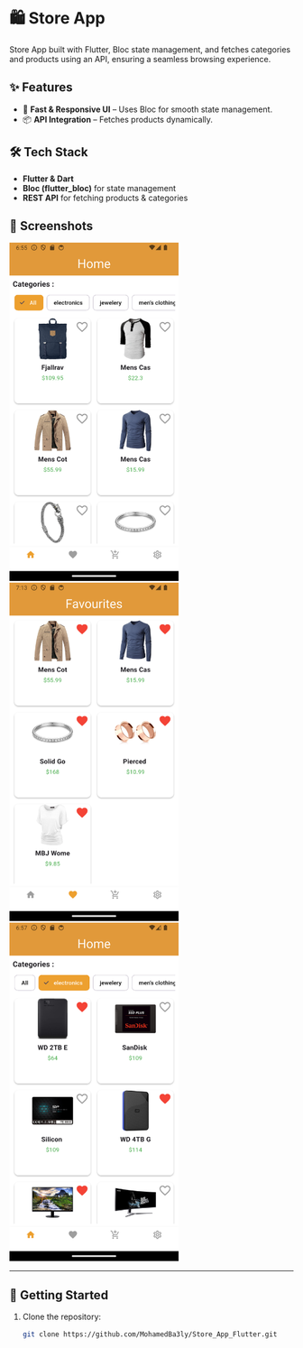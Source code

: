 # 🛍️ Store App

Store App built with Flutter, Bloc state management, and fetches categories and products using an API, ensuring a seamless browsing experience.

## ✨ Features
- 🚀 **Fast & Responsive UI** – Uses Bloc for smooth state management.
- 📦 **API Integration** – Fetches products dynamically.

## 🛠️ Tech Stack
- **Flutter & Dart**
- **Bloc (flutter_bloc)** for state management
- **REST API** for fetching products & categories

## 📸 Screenshots
<img src="assets/screenshots/Screenshot_20250302_065542.png" width="300">
<img src="assets/screenshots/Screenshot_20250302_071359.png" width="300">
<img src="assets/screenshots/Screenshot_20250302_065721.png" width="300">

---

## 🚀 Getting Started
1. Clone the repository:
   ```sh
   git clone https://github.com/MohamedBa3ly/Store_App_Flutter.git

